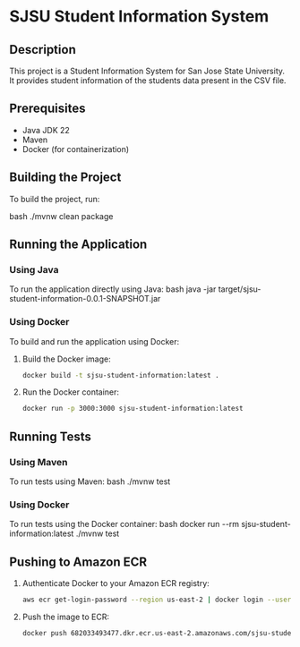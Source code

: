 # SJSU Student Information System

## Description
This project is a Student Information System for San Jose State University. It provides student information of the students data present in the CSV file.

## Prerequisites
- Java JDK 22
- Maven
- Docker (for containerization)

## Building the Project
To build the project, run:

bash
./mvnw clean package


## Running the Application
### Using Java
To run the application directly using Java:
bash
java -jar target/sjsu-student-information-0.0.1-SNAPSHOT.jar


### Using Docker
To build and run the application using Docker:

1. Build the Docker image:
   ```bash
   docker build -t sjsu-student-information:latest .
   ```

2. Run the Docker container:
   ```bash
   docker run -p 3000:3000 sjsu-student-information:latest
   ```

## Running Tests
### Using Maven
To run tests using Maven:
bash
./mvnw test



### Using Docker
To run tests using the Docker container:
bash
docker run --rm sjsu-student-information:latest ./mvnw test



## Pushing to Amazon ECR
1. Authenticate Docker to your Amazon ECR registry:
   ```bash
   aws ecr get-login-password --region us-east-2 | docker login --username AWS --password-stdin 682033493477.dkr.ecr.us-east-2.amazonaws.com
   ```

2. Push the image to ECR:
   ```bash
   docker push 682033493477.dkr.ecr.us-east-2.amazonaws.com/sjsu-student-information:latest
   ```

